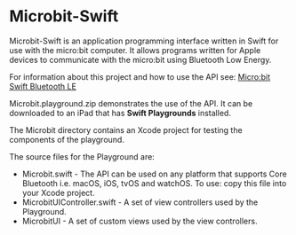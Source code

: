 #  Microbit-Swift
Microbit-Swift is an application programming interface written in Swift for use with the micro:bit computer. It allows programs written for Apple devices to communicate with the micro:bit using Bluetooth Low Energy.

For information about this project and how to use the API see: [Micro:bit Swift Bluetooth LE](https://phwallen.github.io/microbit-swift/)

Microbit.playground.zip demonstrates the use of the API. It can be downloaded to an iPad that has **Swift Playgrounds** installed.

The Microbit directory contains an Xcode project for testing the components of the playground.

The source files for the Playground are:

- Microbit.swift - The API can be used on any platform that supports Core Bluetooth i.e. macOS, iOS, tvOS and watchOS. To use: copy this file into your Xcode project.
- MicrobitUIController.swift - A set of view controllers used by the Playground.
- MicrobitUI - A set of custom views used by the view controllers.
